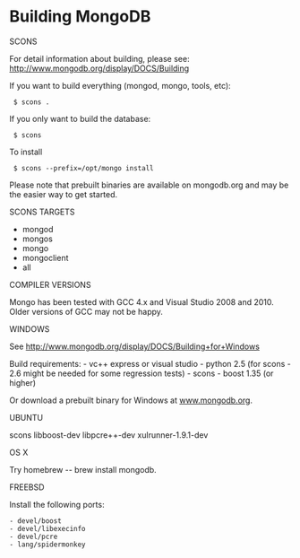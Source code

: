 
Building MongoDB
================

SCONS

  For detail information about building, please see:    
  http://www.mongodb.org/display/DOCS/Building

  If you want to build everything (mongod, mongo, tools, etc):

     $ scons .

  If you only want to build the database:

     $ scons

  To install

     $ scons --prefix=/opt/mongo install

  Please note that prebuilt binaries are available on mongodb.org and may be the easier way to get started.

SCONS TARGETS

  * mongod
  * mongos
  * mongo
  * mongoclient
  * all

COMPILER VERSIONS

  Mongo has been tested with GCC 4.x and Visual Studio 2008 and 2010.  Older versions
  of GCC may not be happy.

WINDOWS

  See http://www.mongodb.org/display/DOCS/Building+for+Windows

  Build requirements:
    - vc++ express or visual studio
    - python 2.5 (for scons - 2.6 might be needed for some regression tests)
    - scons
    - boost 1.35 (or higher)

  Or download a prebuilt binary for Windows at www.mongodb.org.

UBUNTU

  scons libboost-dev libpcre++-dev xulrunner-1.9.1-dev

OS X

  Try homebrew -- brew install mongodb.

FREEBSD

  Install the following ports:

    - devel/boost
    - devel/libexecinfo
    - devel/pcre
    - lang/spidermonkey
